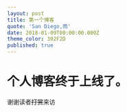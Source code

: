 ```yaml
---
layout: post
title: 第一个博客
quote: 'San Diego,雨'
date: 2018-01-09T00:00:00.000Z
theme_color: 302F2D
published: true
---
```


# 个人博客终于上线了。
谢谢读者~~打赏~~来访
